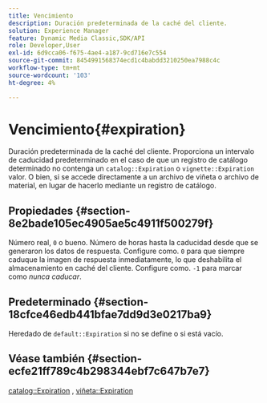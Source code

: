 ```yaml
---
title: Vencimiento
description: Duración predeterminada de la caché del cliente.
solution: Experience Manager
feature: Dynamic Media Classic,SDK/API
role: Developer,User
exl-id: 6d9cca06-f675-4ae4-a187-9cd716e7c554
source-git-commit: 8454991568374ecd1c4babdd3210250ea7988c4c
workflow-type: tm+mt
source-wordcount: '103'
ht-degree: 4%

---
```


# Vencimiento{#expiration}

Duración predeterminada de la caché del cliente. Proporciona un intervalo de caducidad predeterminado en el caso de que un registro de catálogo determinado no contenga un `catalog::Expiration` o `vignette::Expiration` valor. O bien, si se accede directamente a un archivo de viñeta o archivo de material, en lugar de hacerlo mediante un registro de catálogo.

## Propiedades {#section-8e2bade105ec4905ae5c4911f500279f}

Número real, `0` o bueno. Número de horas hasta la caducidad desde que se generaron los datos de respuesta. Configure como. `0` para que siempre caduque la imagen de respuesta inmediatamente, lo que deshabilita el almacenamiento en caché del cliente. Configure como. `-1` para marcar como *nunca caducar*.

## Predeterminado {#section-18cfce46edb441bfae7dd9d3e0217ba9}

Heredado de `default::Expiration` si no se define o si está vacío.

## Véase también {#section-ecfe21ff789c4b298344ebf7c647b7e7}

[catalog::Expiration](../../../../../ir-api/material-cat/image-rendering-api-ref/c-ir-material-catalog/c-ir-material-data-reference/r-ir-expiration-dataref.md#reference-5e93943abff54c93bf85aae3b911a3ce) , [viñeta::Expiration](../../../../../ir-api/material-cat/image-rendering-api-ref/c-ir-material-catalog/c-ir-vignette-map-reference/r-ir-expiration-vignette.md#reference-df80829da93e4c0ab3f97a1792d9c74c)
